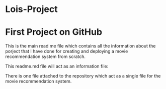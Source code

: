 # Lois-Project

# First Project on GitHub

This is the main read me file which contains all the information about the porject that I have done for creating and deploying a movie recommendation system from scratch. 

This readme.md file will act as an information file:

There is one file attached to the repository which act as a single file for the movie recommendation system. 
